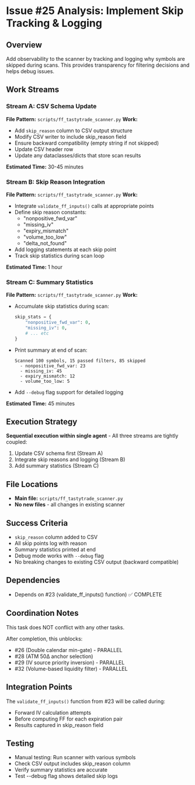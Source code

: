 # Issue #25 Analysis: Implement Skip Tracking & Logging

## Overview
Add observability to the scanner by tracking and logging why symbols are skipped during scans. This provides transparency for filtering decisions and helps debug issues.

## Work Streams

### Stream A: CSV Schema Update
**File Pattern:** `scripts/ff_tastytrade_scanner.py`
**Work:**
- Add `skip_reason` column to CSV output structure
- Modify CSV writer to include skip_reason field
- Ensure backward compatibility (empty string if not skipped)
- Update CSV header row
- Update any dataclasses/dicts that store scan results

**Estimated Time:** 30-45 minutes

### Stream B: Skip Reason Integration
**File Pattern:** `scripts/ff_tastytrade_scanner.py`
**Work:**
- Integrate `validate_ff_inputs()` calls at appropriate points
- Define skip reason constants:
  - "nonpositive_fwd_var"
  - "missing_iv"
  - "expiry_mismatch"
  - "volume_too_low"
  - "delta_not_found"
- Add logging statements at each skip point
- Track skip statistics during scan loop

**Estimated Time:** 1 hour

### Stream C: Summary Statistics
**File Pattern:** `scripts/ff_tastytrade_scanner.py`
**Work:**
- Accumulate skip statistics during scan:
  ```python
  skip_stats = {
      "nonpositive_fwd_var": 0,
      "missing_iv": 0,
      # ... etc
  }
  ```
- Print summary at end of scan:
  ```
  Scanned 100 symbols, 15 passed filters, 85 skipped
    - nonpositive_fwd_var: 23
    - missing_iv: 45
    - expiry_mismatch: 12
    - volume_too_low: 5
  ```
- Add `--debug` flag support for detailed logging

**Estimated Time:** 45 minutes

## Execution Strategy

**Sequential execution within single agent** - All three streams are tightly coupled:
1. Update CSV schema first (Stream A)
2. Integrate skip reasons and logging (Stream B)
3. Add summary statistics (Stream C)

## File Locations

- **Main file:** `scripts/ff_tastytrade_scanner.py`
- **No new files** - all changes in existing scanner

## Success Criteria

- `skip_reason` column added to CSV
- All skip points log with reason
- Summary statistics printed at end
- Debug mode works with `--debug` flag
- No breaking changes to existing CSV output (backward compatible)

## Dependencies

- Depends on #23 (validate_ff_inputs() function) ✅ COMPLETE

## Coordination Notes

This task does NOT conflict with any other tasks.

After completion, this unblocks:
- #26 (Double calendar min-gate) - PARALLEL
- #28 (ATM 50Δ anchor selection)
- #29 (IV source priority inversion) - PARALLEL
- #32 (Volume-based liquidity filter) - PARALLEL

## Integration Points

The `validate_ff_inputs()` function from #23 will be called during:
- Forward IV calculation attempts
- Before computing FF for each expiration pair
- Results captured in skip_reason field

## Testing

- Manual testing: Run scanner with various symbols
- Check CSV output includes skip_reason column
- Verify summary statistics are accurate
- Test --debug flag shows detailed skip logs
